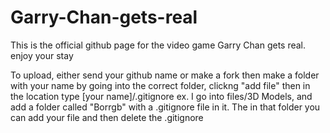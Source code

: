 # Garry-Chan-gets-real
This is the official github page for the video game Garry Chan gets real. enjoy your stay

To upload, either send your github name or make a fork
then make a folder with your name by going into the correct folder, clickng "add file" then in the location type [your name]/.gitignore
ex. I go into files/3D Models, and add a folder called "Borrgb" with a .gitignore file in it. The in that folder you can add your file and then delete the .gitignore
